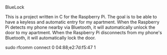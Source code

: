 BlueLock

This is a project written in C for the Raspberry Pi.
The goal is to be able to have a keyless and automatic entry for my apartment.
When the Raspberry Pi detects my phone nearby via Bluetooth, it will automatically unlock the door to my apartment.
When the Raspberry Pi disconnects from my phone's Bluetooth, it will automatically lock the door.

sudo rfcomm connect 0 04:88;e2:7d:f5:47 1